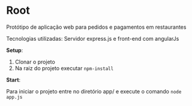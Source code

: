 # Root
Protótipo de aplicação web para pedidos e pagamentos em restaurantes


Tecnologias utilizadas: Servidor express.js e front-end com angularJs

**Setup**:
1. Clonar o projeto
2. Na raiz do projeto executar `npm-install`

**Start**:

Para iniciar o projeto entre no diretório app/ e execute o comando `node app.js`
